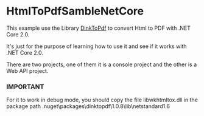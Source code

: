 # HtmlToPdfSambleNetCore

This example use the  Library [DinkToPdf](https://github.com/rdvojmoc/DinkToPdf) to convert Html to PDF with .NET Core 2.0. 

It's just for the purpose of learning how to use it and see if it works with .NET Core 2.0.

There are two projects, one of them it is a console project and the other is a Web API project.

### IMPORTANT

For it to work in debug mode, you should copy the file libwkhtmltox.dll in the package path .nuget\packages\dinktopdf\1.0.8\lib\netstandard1.6
